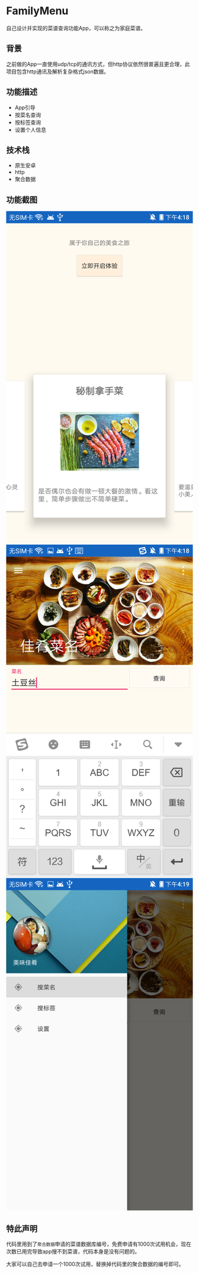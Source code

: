 # FamilyMenu
自己设计并实现的菜谱查询功能App，可以称之为家庭菜谱。

## 背景
之前做的App一直使用udp/tcp的通讯方式，但http协议依然很普遍且更合理，此项目包含http通讯及解析复杂格式json数据。

## 功能描述
* App引导
* 按菜名查询
* 按标签查询
* 设置个人信息

## 技术栈
* 原生安卓
* http
* 聚合数据

## 功能截图
![引导页](./img-logo.png)
![主页](./img-main.png)
![菜单栏](./img-setting.png)

## 特此声明

代码里用到了`聚合数据`申请的菜谱数据库编号，免费申请有1000次试用机会，现在次数已用完导致app搜不到菜谱，代码本身是没有问题的。

大家可以自己去申请一个1000次试用，替换掉代码里的聚合数据的编号即可。

